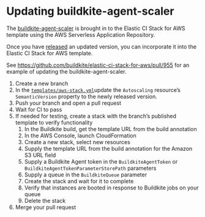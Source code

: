 # Updating buildkite-agent-scaler

The [buildkite-agent-scaler](https://buildkite.com/buildkite/buildkite-agent-scaler)
is brought in to the Elastic CI Stack for AWS template using the AWS
Serverless Application Repository.

Once you have [released](https://github.com/buildkite/buildkite-agent-scaler/blob/master/RELEASE.md)
an updated version, you can incorporate it into the Elastic CI Stack for AWS
template.

See https://github.com/buildkite/elastic-ci-stack-for-aws/pull/955 for an
example of updating the buildkite-agent-scaler.

1. Create a new branch
1. In the [`templates/aws-stack.yml`](templates/aws-stack.yml)update the `Autoscaling` resource’s `SemanticVersion` property to the newly released version.
1. Push your branch and open a pull request
1. Wait for CI to pass
1. If needed for testing, create a stack with the branch’s published template to verify functionality
	1. In the Buildkite build, get the template URL from the build annotation
	1. In the AWS Console, launch CloudFormation
	1. Create a new stack, select new resources
	1. Supply the template URL from the build annotation for the Amazon S3 URL field
	1. Supply a Buildkite Agent token in the `BuildkiteAgentToken` 
	or `BuildkiteAgentTokenParameterStorePath` parameters
	1. Supply a queue in the `BuildkiteQueue` parameter
	1. Create the stack and wait for it to complete
	1. Verify that instances are booted in response to Buildkite jobs on your queue
	1. Delete the stack
1. Merge your pull request
